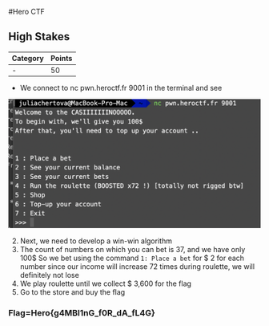 #Hero CTF
## High Stakes

Category | Points 
--- | --- 
- | 50

- We connect to nc pwn.heroctf.fr 9001 in the terminal and see

![screen](public/high-stakes.png)

2. Next, we need to develop a win-win algorithm 
3. The count of numbers on which you can bet is 37, and we have only 100$ 
So we bet using the command `1: Place a bet` for $ 2 for each number since our income will increase 72 times during roulette, we will definitely not lose 
4. We play roulette until we collect $ 3,600 for the flag 
5. Go to the store and buy the flag


### Flag=Hero{g4MBl1nG_f0R_dA_fL4G}